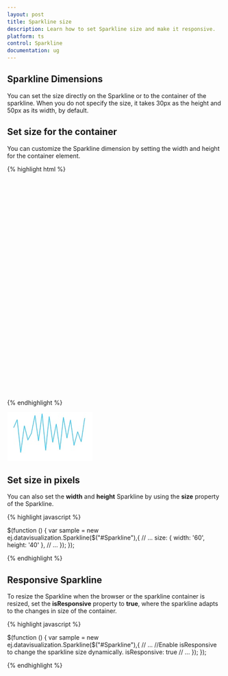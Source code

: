 ```yaml
---
layout: post
title: Sparkline size
description: Learn how to set Sparkline size and make it responsive. 
platform: ts
control: Sparkline
documentation: ug
---
```


## Sparkline Dimensions

You can set the size directly on the Sparkline or to the container of the sparkline. When you do not specify the size, it takes 30px as the height and 50px as its width, by default.

## Set size for the container

You can customize the Sparkline dimension by setting the width and height for the container element.

{% highlight html %}

<body>
    <div id="container" style="width:820px;height:500px;"></div>
    <script type="text/typescript" language="typescript ">
       $(function () {
        var sample = new ej.datavisualization.Sparkline($("#Sparkline"));
    });
    </script>
</body>

{% endhighlight %} 

![](Sparkline-Dimensions_images/Sparkline-Dimensions_img1.png)

## Set size in pixels 

You can also set the **width** and **height** Sparkline by using the **size** property of the Sparkline.

{% highlight javascript %}

$(function () {
        var sample = new ej.datavisualization.Sparkline($("#Sparkline"),{
              // ...
           size: { width: '60', height: '40' },
            // ...
       });
    });

{% endhighlight %}

## Responsive Sparkline

To resize the Sparkline when the browser or the sparkline container is resized, set the **isResponsive** property to **true**, where the sparkline adapts to the changes in size of the container. 

{% highlight javascript %}

$(function () {
        var sample = new ej.datavisualization.Sparkline($("#Sparkline"),{
              // ...
            //Enable isResponsive to change the sparkline size dynamically.
            isResponsive: true
            // ...
       });
    });

{% endhighlight %} 
